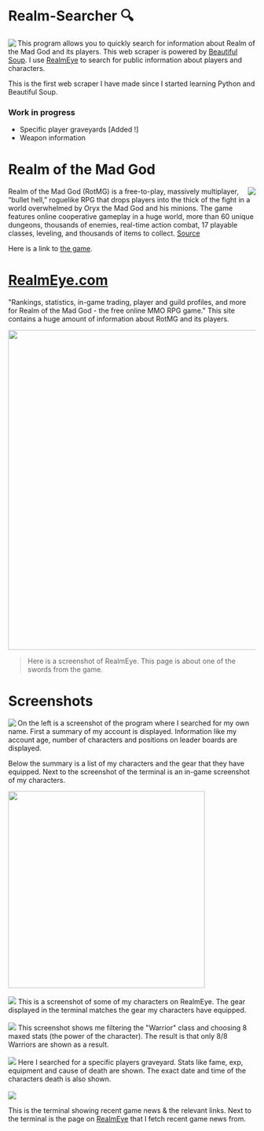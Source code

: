 # Realm-Searcher 🔍

<img src="https://user-images.githubusercontent.com/72495327/133821946-8556ca4f-d3cd-45eb-9d8b-20f5a1fff025.gif" align=left>

This program allows you to quickly search for information about Realm of the Mad God and its players. 
This web scraper is powered by [Beautiful Soup](https://www.crummy.com/software/BeautifulSoup/bs4/doc/). I use [RealmEye](https://www.realmeye.com/) to search for public information about players and characters.

This is the first web scraper I have made since I started learning Python and Beautiful Soup.

### Work in progress
+ Specific player graveyards [Added !]
+ Weapon information

# Realm of the Mad God 

<img src="https://user-images.githubusercontent.com/72495327/133821886-763e9d5d-ef5b-4aaf-b5b6-eeca8c4d4951.gif" align=right>

Realm of the Mad God (RotMG) is a free-to-play, massively multiplayer, “bullet hell,” roguelike RPG that drops players into the thick of the fight in a world overwhelmed by Oryx the Mad God and his minions. The game features online cooperative gameplay in a huge world, more than 60 unique dungeons, thousands of enemies, real-time action combat, 17 playable classes, leveling, and thousands of items to collect. [Source](https://www.realmeye.com/)

Here is a link to [the game](https://www.realmofthemadgod.com/).

# <a href="https://www.realmeye.com/">RealmEye.com</a>
"Rankings, statistics, in-game trading, player and guild profiles, and more for Realm of the Mad God - the free online MMO RPG game." This site contains a huge amount of information about RotMG and its players.

<img src="https://user-images.githubusercontent.com/72495327/133824121-a415282a-ffe2-4f12-a8a6-d8d486b47423.png" width=650>

> Here is a screenshot of RealmEye. This page is about one of the swords from the game.

# Screenshots

<img src="https://user-images.githubusercontent.com/72495327/133825797-325d840a-b83a-4889-a3fa-32e7fe3d69bc.PNG" align=left>

On the left is a screenshot of the program where I searched for my own name. First a summary of my account is displayed. Information like my account age, number of characters and positions on leader boards are displayed.

Below the summary is a list of my characters and the gear that they have equipped. Next to the screenshot of the terminal is an in-game screenshot of my characters.

<img src="https://user-images.githubusercontent.com/72495327/133826128-e95e995a-c2d8-43db-9643-8c59bd6fbd0c.png" width=400>
<br><br>
<img src="https://user-images.githubusercontent.com/72495327/133829111-bc2c36e5-6726-4787-9cb9-c75f4d5fb8a6.png">
This is a screenshot of some of my characters on RealmEye. The gear displayed in the terminal matches the gear my characters have equipped.
<br><br>
<img src="https://user-images.githubusercontent.com/72495327/134027255-29e5b6ec-2f60-4fea-afbb-41504632bb29.PNG">
This screenshot shows me filtering the "Warrior" class and choosing 8 maxed stats (the power of the character). The result is that only 8/8 Warriors are shown as a result.
<br><br>
<img src="https://user-images.githubusercontent.com/72495327/134434839-3c70a4ba-a57a-4e88-9d5c-37adba0d67d2.PNG">
Here I searched for a specific players graveyard. Stats like fame, exp, equipment and cause of death are shown. The exact date and time of the characters death is also shown.
<br><br>
<img src="https://user-images.githubusercontent.com/72495327/134501817-3c4dd010-0729-44eb-a3fc-11d3263e2a2c.PNG">

This is the terminal showing recent game news & the relevant links. Next to the terminal is the page on [RealmEye](https://www.realmeye.com/wiki/realm-of-the-mad-god) that I fetch recent game news from.

